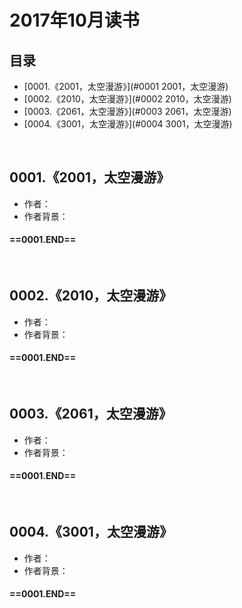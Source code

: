 # 2017年10月读书
目录
----------------
- [0001.《2001，太空漫游》](#0001 2001，太空漫游) 
- [0002.《2010，太空漫游》](#0002 2010，太空漫游) 
- [0003.《2061，太空漫游》](#0003 2061，太空漫游) 
- [0004.《3001，太空漫游》](#0004 3001，太空漫游) 
<br>

## 0001.《2001，太空漫游》
* 作者：
* 作者背景：
#### ==0001.END==
<br>

## 0002.《2010，太空漫游》
* 作者：
* 作者背景：
#### ==0001.END==
<br>

## 0003.《2061，太空漫游》
* 作者：
* 作者背景：
#### ==0001.END==
<br>

## 0004.《3001，太空漫游》
* 作者：
* 作者背景：
#### ==0001.END==
<br>
